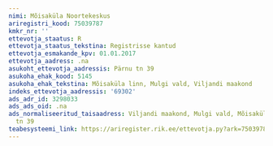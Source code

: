 ```yaml
---
nimi: Mõisaküla Noortekeskus
ariregistri_kood: 75039787
kmkr_nr: ''
ettevotja_staatus: R
ettevotja_staatus_tekstina: Registrisse kantud
ettevotja_esmakande_kpv: 01.01.2017
ettevotja_aadress: .na
asukoht_ettevotja_aadressis: Pärnu tn 39
asukoha_ehak_kood: 5145
asukoha_ehak_tekstina: Mõisaküla linn, Mulgi vald, Viljandi maakond
indeks_ettevotja_aadressis: '69302'
ads_adr_id: 3298033
ads_ads_oid: .na
ads_normaliseeritud_taisaadress: Viljandi maakond, Mulgi vald, Mõisaküla linn, Pärnu
  tn 39
teabesysteemi_link: https://ariregister.rik.ee/ettevotja.py?ark=75039787&ref=rekvisiidid
---
```

